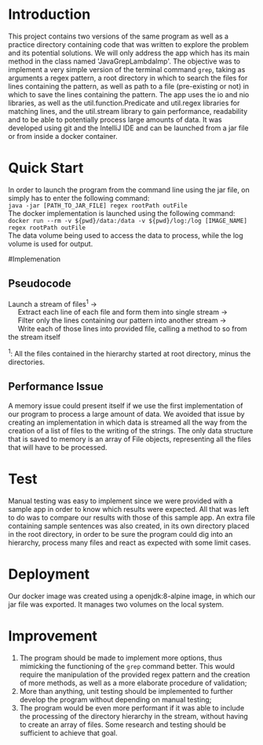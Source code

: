 # Introduction
This project contains two versions of the same program as well as a practice directory containing code that was 
written to explore the problem and its potential solutions. We will only address the app which has its main method 
in the class named 'JavaGrepLambdaImp'. The objective was to implement a very simple version of the terminal command 
`grep`, taking as arguments a regex pattern, a root directory in which to search the files for lines containing the 
pattern, as well as path to a file (pre-existing or not) in which to save the lines containing the pattern. The app
uses the io and nio libraries, as well as the util.function.Predicate and util.regex libraries for matching lines, and 
the util.stream library to gain performance, readability and to be able to potentially process large amounts of data.
It was developed using git and the IntelliJ IDE and can be launched from a jar file or from inside a docker container.

# Quick Start
In order to launch the program from the command line using the jar file, on simply has to enter the following command:  
`java -jar [PATH_TO_JAR_FILE] regex rootPath outFile`  
The docker implementation is launched using the following command:  
`docker run --rm -v ${pwd}/data:/data -v ${pwd}/log:/log [IMAGE_NAME] regex rootPath outFile`  
The data volume being used to access the data to process, while the log volume is used for output.

#Implemenation
## Pseudocode
Launch a stream of files<sup>1</sup> ->  
&nbsp;&nbsp;&nbsp;&nbsp; Extract each line of each file and form them into single stream ->  
&nbsp;&nbsp;&nbsp;&nbsp; Filter only the lines containing our pattern into another stream ->  
&nbsp;&nbsp;&nbsp;&nbsp; Write each of those lines into provided file, calling a method to so from the stream itself  
  
<sup>1</sup>: All the files contained in the hierarchy started at root directory, minus the directories.

## Performance Issue
A memory issue could present itself if we use the first implementation of our program to process a large amount of
data. We avoided that issue by creating an implementation in which data is streamed all the way from the creation 
of a list of files to the writing of the strings. The only data structure that is saved to memory is an array of File
objects, representing all the files that will have to be processed.

# Test
Manual testing was easy to implement since we were provided with a sample app in order to know which results were 
expected. All that was left to do was to compare our results with those of this sample app. An extra file containing
sample sentences was also created, in its own directory placed in the root directory, in order to be sure the program 
could dig into an hierarchy, process many files and react as expected with some limit cases.

# Deployment
Our docker image was created using a openjdk:8-alpine image, in which our jar file was exported. It manages two 
volumes on the local system.

# Improvement
1. The program should be made to implement more options, thus mimicking the functioning of the `grep` command better. 
This would require the manipulation of the provided regex pattern and the creation of more methods, as well as a more
elaborate procedure of validation;
2. More than anything, unit testing should be implemented to further develop the program without depending on manual
testing;
3. The program would be even more performant if it was able to include the processing of the directory hierarchy in
the stream, without having to create an array of files. Some research and testing should be sufficient to achieve
that goal.